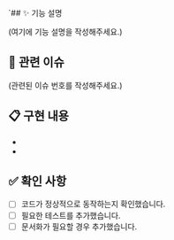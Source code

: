 `## ✨ 기능 설명
<!-- 이 PR에서 구현한 기능을 간략하게 설명해주세요. -->
(여기에 기능 설명을 작성해주세요.)

## 📝 관련 이슈
<!-- 이 PR과 관련된 이슈 번호를 적어주세요. -->
<!-- 예시: Closes #123 -->
(관련된 이슈 번호를 작성해주세요.)

## 📋 구현 내용
<!-- 구현한 내용을 간략하게 설명해주세요. -->
- 
- 

## ✅ 확인 사항
<!-- 아래 항목을 확인하고 체크해주세요. -->
- [ ] 코드가 정상적으로 동작하는지 확인했습니다.
- [ ] 필요한 테스트를 추가했습니다.
- [ ] 문서화가 필요할 경우 추가했습니다.

